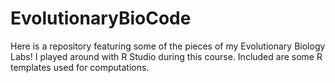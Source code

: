 # EvolutionaryBioCode
Here is a repository featuring some of the pieces of my Evolutionary Biology Labs! I played around with R Studio during this course. Included are some R templates used for computations.
